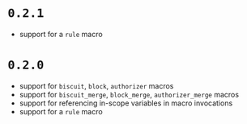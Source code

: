 # `0.2.1`

- support for a `rule` macro

# `0.2.0`

- support for `biscuit`, `block`, `authorizer` macros
- support for `biscuit_merge`, `block_merge`, `authorizer_merge` macros
- support for referencing in-scope variables in macro invocations
- support for a `rule` macro
